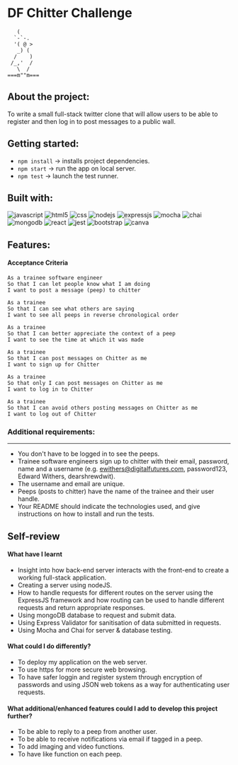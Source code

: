 DF Chitter Challenge
=================
```
   (
  `-`-.
  '( @ >
   _) (
  /    )
 /_,'  / 
   \  / 
===m""m===
```

About the project:
-------

To write a small full-stack twitter clone that will allow users to be able to register and then log in to post messages to a public wall.


Getting started:
-------
- `npm install` → installs project dependencies.
- `npm start` → run the app on local server.
- `npm test` → launch the test runner.

Built with:
-------
![javascript](	https://img.shields.io/badge/JavaScript-F7DF1E?style=for-the-badge&logo=javascript&logoColor=black)
![html5](https://img.shields.io/badge/HTML5-E34F26?style=for-the-badge&logo=html5&logoColor=white)
![css](https://img.shields.io/badge/CSS3-1572B6?style=for-the-badge&logo=css3&logoColor=white)
![nodejs](https://img.shields.io/badge/Node.js-43853D?style=for-the-badge&logo=node.js&logoColor=white)
![expressjs](https://img.shields.io/badge/Express.js-404D59?style=for-the-badge)
![mocha](https://img.shields.io/badge/mocha.js-323330?style=for-the-badge&logo=mocha&logoColor=Brown)
![chai](https://img.shields.io/badge/chai.js-323330?style=for-the-badge&logo=chai&logoColor=red)
![mongodb](https://img.shields.io/badge/MongoDB-4EA94B?style=for-the-badge&logo=mongodb&logoColor=white)
![react](https://img.shields.io/badge/React-20232A?style=for-the-badge&logo=react&logoColor=61DAFB)
![jest](https://img.shields.io/badge/Jest-323330?style=for-the-badge&logo=Jest&logoColor=white)
![bootstrap](https://img.shields.io/badge/Bootstrap-563D7C?style=for-the-badge&logo=bootstrap&logoColor=white)
![canva](https://img.shields.io/badge/Canva-%2300C4CC.svg?&style=for-the-badge&logo=Canva&logoColor=white)

Features:
-------

#### Acceptance Criteria
```
As a trainee software engineer
So that I can let people know what I am doing  
I want to post a message (peep) to chitter

As a trainee
So that I can see what others are saying  
I want to see all peeps in reverse chronological order

As a trainee
So that I can better appreciate the context of a peep
I want to see the time at which it was made

As a trainee
So that I can post messages on Chitter as me
I want to sign up for Chitter

As a trainee
So that only I can post messages on Chitter as me
I want to log in to Chitter

As a trainee
So that I can avoid others posting messages on Chitter as me
I want to log out of Chitter
```

### Additional requirements:
------

* You don't have to be logged in to see the peeps.
* Trainee software engineers sign up to chitter with their email, password, name and a username (e.g. ewithers@digitalfutures.com, password123, Edward Withers, dearshrewdwit).
* The username and email are unique.
* Peeps (posts to chitter) have the name of the trainee and their user handle.
* Your README should indicate the technologies used, and give instructions on how to install and run the tests.

Self-review
------
#### What have I learnt
- Insight into how back-end server interacts with the front-end to create a working full-stack application.
- Creating a server using nodeJS.
- How to handle requests for different routes on the server using the ExpressJS framework and how routing can be used to handle different requests and return appropriate responses.
- Using mongoDB database to request and submit data.
- Using Express Validator for sanitisation of data submitted in requests.
- Using Mocha and Chai for server & database testing.
#### What could I do differently?
- To deploy my application on the web server.
- To use https for more secure web browsing.
- To have safer loggin and register system through encryption of passwords and using JSON web tokens as a way for authenticating user requests.
#### What additional/enhanced features could I add to develop this project further?
- To be able to reply to a peep from another user.
- To be able to receive notifications via email if tagged in a peep.
- To add imaging and video functions.
- To have like function on each peep.

